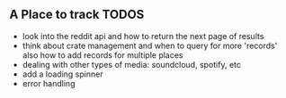 ## A Place to track TODOS

- look into the reddit api and how to return the next page of results
- think about crate management and when to query for more 'records' also how to add records for multiple places
- dealing with other types of media: soundcloud, spotify, etc
- add a loading spinner
- error handling